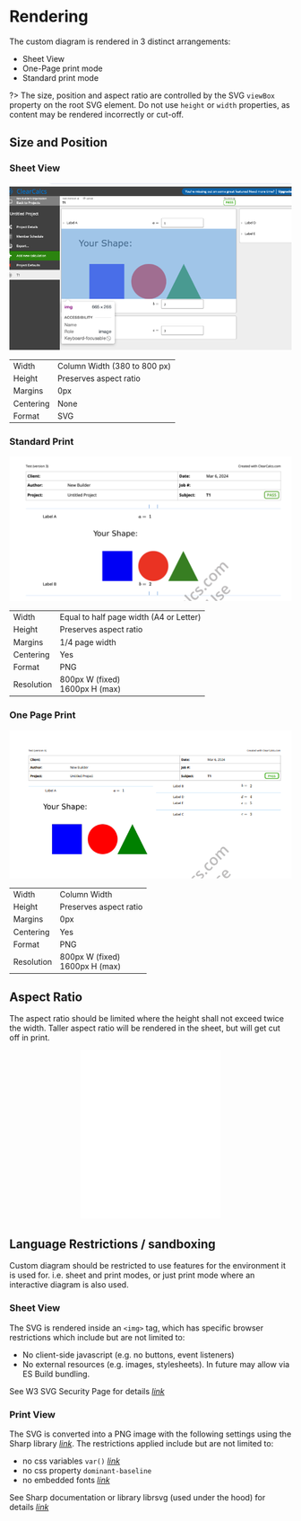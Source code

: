 # Rendering

The custom diagram is rendered in 3 distinct arrangements:

-   Sheet View
-   One-Page print mode
-   Standard print mode

?> The size, position and aspect ratio are controlled by the SVG `viewBox` property on the root SVG element. Do not use `height` or `width` properties, as content may be rendered incorrectly or cut-off.

## Size and Position

### Sheet View

<div style="text-align: center;">

![Screenshot of the custom diagram in sheet view](_media/static-diagram-rendering/sheet-size-padding.png ":size=400")

</div>

|           |                              |
| --------- | ---------------------------- |
| Width     | Column Width (380 to 800 px) |
| Height    | Preserves aspect ratio       |
| Margins   | 0px                          |
| Centering | None                         |
| Format    | SVG                          |

### Standard Print

<div style="text-align: center;">

![Standard](_media/static-diagram-rendering/standard-print-size-padding.png ":size=400")

</div>

|            |                                         |
| ---------- | --------------------------------------- |
| Width      | Equal to half page width (A4 or Letter) |
| Height     | Preserves aspect ratio                  |
| Margins    | 1/4 page width                          |
| Centering  | Yes                                     |
| Format     | PNG                                     |
| Resolution | 800px W (fixed) <br> 1600px H (max)     |

### One Page Print

<div style="text-align: center;">

![One Page](_media/static-diagram-rendering/one-page-print-size-padding.png ":size=400")

</div>

|            |                                     |
| ---------- | ----------------------------------- |
| Width      | Column Width                        |
| Height     | Preserves aspect ratio              |
| Margins    | 0px                                 |
| Centering  | Yes                                 |
| Format     | PNG                                 |
| Resolution | 800px W (fixed) <br> 1600px H (max) |

## Aspect Ratio

The aspect ratio should be limited where the height shall not exceed twice the width. Taller aspect ratio will be rendered in the sheet, but will get cut off in print.

<div style="text-align: center;">

![Screenshot of the custom diagram in sheet view](_media/static-diagram-rendering/aspect-ratio.svg ":size=150")

</div>

## Language Restrictions / sandboxing

Custom diagram should be restricted to use features for the environment it is used for. i.e. sheet and print modes, or just print mode where an interactive diagram is also used.

### Sheet View

The SVG is rendered inside an `<img>` tag, which has specific browser restrictions which include but are not limited to:

-   No client-side javascript (e.g. no buttons, event listeners)
-   No external resources (e.g. images, stylesheets). In future may allow via ES Build bundling.

See W3 SVG Security Page for details _[link](https://www.w3.org/wiki/SVG_Security#SVG_as_image)_

### Print View

The SVG is converted into a PNG image with the following settings using the Sharp library _[link](https://sharp.pixelplumbing.com/)_. The restrictions applied include but are not limited to:

-   no css variables `var()` _[link](https://gitlab.gnome.org/GNOME/librsvg/-/issues/459)_
-   no css property `dominant-baseline`
-   no embedded fonts _[link](https://gitlab.gnome.org/GNOME/librsvg/-/issues/153)_

See Sharp documentation or library librsvg (used under the hood) for details _[link](https://wiki.gnome.org/Projects/LibRsvg)_
